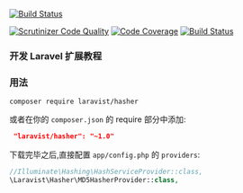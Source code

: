 
[![Build Status](https://travis-ci.org/JellyBool/laravel-package-develop-demo.svg?branch=master)](https://travis-ci.org/JellyBool/laravel-package-develop-demo)

[![Scrutinizer Code Quality](https://scrutinizer-ci.com/g/JellyBool/laravel-package-develop-demo/badges/quality-score.png?b=master)](https://scrutinizer-ci.com/g/JellyBool/laravel-package-develop-demo/?branch=master)
[![Code Coverage](https://scrutinizer-ci.com/g/JellyBool/laravel-package-develop-demo/badges/coverage.png?b=master)](https://scrutinizer-ci.com/g/JellyBool/laravel-package-develop-demo/?branch=master)
[![Build Status](https://scrutinizer-ci.com/g/JellyBool/laravel-package-develop-demo/badges/build.png?b=master)](https://scrutinizer-ci.com/g/JellyBool/laravel-package-develop-demo/build-status/master)

### 开发 Laravel 扩展教程

### 用法

```
composer require laravist/hasher
```

或者在你的 `composer.json` 的 require 部分中添加:
```json
 "laravist/hasher": "~1.0"
```

下载完毕之后,直接配置 `app/config.php` 的 `providers`:

```php
//Illuminate\Hashing\HashServiceProvider::class,
\Laravist\Hasher\MD5HasherProvider::class,
```
